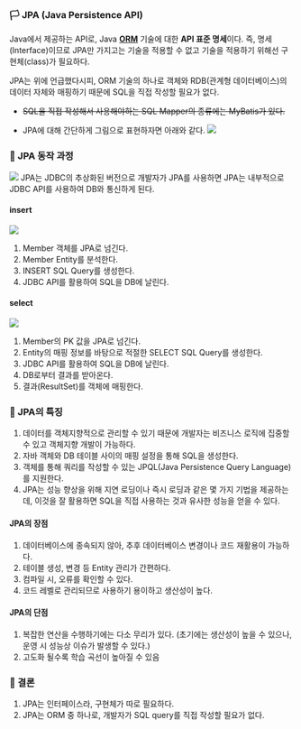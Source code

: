 ### 🏳 JPA (Java Persistence API)
Java에서 제공하는 API로, Java [**ORM**](https://gmlwjd9405.github.io/2019/02/01/orm.html) 기술에 대한 **API 표준 명세**이다.
즉, 명세(Interface)이므로 JPA만 가지고는 기술을 적용할 수 없고 기술을 적용하기 위해선 구현체(class)가 필요하다.

JPA는 위에 언급했다시피, ORM 기술의 하나로 객체와 RDB(관계형 데이터베이스)의 데이터 자체와 매핑하기 때문에 SQL을 직접 작성할 필요가 없다.
- ~~SQL을 직접 작성해서 사용해야하는 SQL Mapper의 종류에는 MyBatis가 있다.~~

- JPA에 대해 간단하게 그림으로 표현하자면 아래와 같다.
![](https://images.velog.io/images/seyoung_jeon/post/3e0c824a-fcea-472c-ad06-fd04444463f5/image.png)

### 🍏 JPA 동작 과정
![](https://images.velog.io/images/seyoung_jeon/post/a0a7753e-89e7-412e-b5ca-44163990b7ad/image.png)
JPA는 JDBC의 추상화된 버전으로 개발자가 JPA를 사용하면 JPA는 내부적으로 JDBC API를 사용하여 DB와 통신하게 된다. 

#### insert
![](https://images.velog.io/images/seyoung_jeon/post/425926d2-f735-4aa3-83d0-a68f8266cb20/image.png)

1. Member 객체를 JPA로 넘긴다.
2. Member Entity를 분석한다.
3. INSERT SQL Query를 생성한다.
4. JDBC API를 활용하여 SQL을 DB에 날린다.

#### select
![](https://images.velog.io/images/seyoung_jeon/post/d908638d-9bfc-4024-8f61-67773ea77719/image.png)

1. Member의 PK 값을 JPA로 넘긴다.
2. Entity의 매핑 정보를 바탕으로 적절한 SELECT SQL Query를 생성한다.
3. JDBC API를 활용하여 SQL을 DB에 날린다.
4. DB로부터 결과를 받아온다.
5. 결과(ResultSet)를 객체에 매핑한다.

### 🐻 JPA의 특징
1. 데이터를 객체지향적으로 관리할 수 있기 때문에 개발자는 비즈니스 로직에 집중할 수 있고 객체지향 개발이 가능하다.
2. 자바 객체와 DB 테이블 사이의 매핑 설정을 통해 SQL을 생성한다.
3. 객체를 통해 쿼리를 작성할 수 있는 JPQL(Java Persistence Query Language)를 지원한다.
4. JPA는 성능 향상을 위해 지연 로딩이나 즉시 로딩과 같은 몇 가지 기법을 제공하는데, 이것을 잘 활용하면 SQL을 직접 사용하는 것과 유사한 성능을 얻을 수 있다.

#### JPA의 장점
>
  1. 데이터베이스에 종속되지 않아, 추후 데이터베이스 변경이나 코드 재활용이 가능하다.
  2. 테이블 생성, 변경 등 Entity 관리가 간편하다.
  3. 컴파일 시, 오류를 확인할 수 있다.
  4. 코드 레벨로 관리되므로 사용하기 용이하고 생산성이 높다.

#### JPA의 단점
>
   1. 복잡한 연산을 수행하기에는 다소 무리가 있다. (초기에는 생산성이 높을 수 있으나, 운영 시 성능상 이슈가 발생할 수 있다.)
   2. 고도화 될수록 학습 곡선이 높아질 수 있음

### 🚩 결론
1. JPA는 인터페이스라, 구현체가 따로 필요하다.
2. JPA는 ORM 중 하나로, 개발자가 SQL query를 직접 작성할 필요가 없다.




